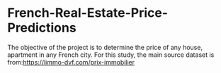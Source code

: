 # French-Real-Estate-Price-Predictions
The objective of the project is to determine the price of any house, apartment in any French city. For this study, the main source dataset is from:https://limmo-dvf.com/prix-immobilier
